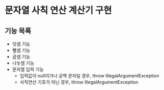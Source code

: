 # 문자열 사칙 연산 계산기 구현

## 기능 목록
* 덧셈 기능
* 뺼셈 기능
* 곱셈 기능
* 나눗셈 기능
* 문자열 입력 기능
  * 입력값이 null이거나 공백 문자일 경우, throw IllegalArgumentException
  * 사칙연산 기호가 아닌 경우, throw IllegalArgumentException